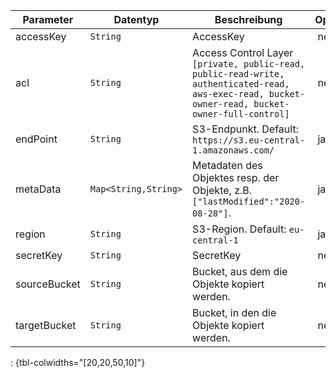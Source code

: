 Parameter | Datentyp | Beschreibung | Optional
----------|----------|-------------|-------------
accessKey | `String` | AccessKey | nein
acl | `String` | Access Control Layer `[private, public-read, public-read-write, authenticated-read, aws-exec-read, bucket-owner-read, bucket-owner-full-control]` | nein
endPoint | `String` | S3-Endpunkt. Default: `https://s3.eu-central-1.amazonaws.com/` | ja
metaData | `Map<String,String>` | Metadaten des Objektes resp. der Objekte, z.B. `["lastModified":"2020-08-28"]`. | ja
region | `String` | S3-Region. Default: `eu-central-1` | ja
secretKey | `String` | SecretKey | nein
sourceBucket | `String` | Bucket, aus dem die Objekte kopiert werden. | nein
targetBucket | `String` | Bucket, in den die Objekte kopiert werden. | nein
: {tbl-colwidths="[20,20,50,10]"}
